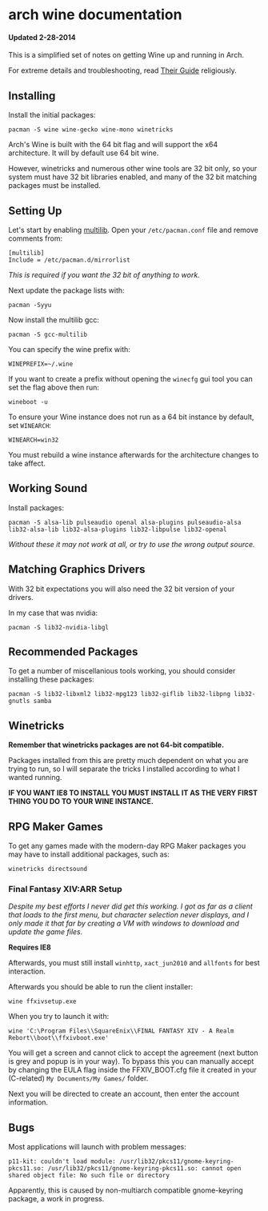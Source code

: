 
# arch wine documentation
#### Updated 2-28-2014

This is a simplified set of notes on getting Wine up and running in Arch.

For extreme details and troubleshooting, read [Their Guide](https://wiki.archlinux.org/index.php/wine) religiously.


## Installing

Install the initial packages:

    pacman -S wine wine-gecko wine-mono winetricks

Arch's Wine is built with the 64 bit flag and will support the x64 architecture.  It will by default use 64 bit wine.

However, winetricks and numerous other wine tools are 32 bit only, so your system must have 32 bit libraries enabled, and many of the 32 bit matching packages must be installed.


## Setting Up

Let's start by enabling [multilib](https://wiki.archlinux.org/index.php/Multilib).  Open your `/etc/pacman.conf` file and remove comments from:

    [multilib]
    Include = /etc/pacman.d/mirrorlist

_This is required if you want the 32 bit of anything to work._

Next update the package lists with:

    pacman -Syyu

Now install the multilib gcc:

    pacman -S gcc-multilib

You can specify the wine prefix with:

    WINEPREFIX=~/.wine

If you want to create a prefix without opening the `winecfg` gui tool you can set the flag above then run:

    wineboot -u

To ensure your Wine instance does not run as a 64 bit instance by default, set `WINEARCH`:

    WINEARCH=win32

You must rebuild a wine instance afterwards for the architecture changes to take affect.


## Working Sound

Install packages:

    pacman -S alsa-lib pulseaudio openal alsa-plugins pulseaudio-alsa lib32-alsa-lib lib32-alsa-plugins lib32-libpulse lib32-openal

_Without these it may not work at all, or try to use the wrong output source._


## Matching Graphics Drivers

With 32 bit expectations you will also need the 32 bit version of your drivers.

In my case that was nvidia:

    pacman -S lib32-nvidia-libgl


## Recommended Packages

To get a number of miscellanious tools working, you should consider installing these packages:

    pacman -S lib32-libxml2 lib32-mpg123 lib32-giflib lib32-libpng lib32-gnutls samba


## Winetricks

**Remember that winetricks packages are not 64-bit compatible.**

Packages installed from this are pretty much dependent on what you are trying to run, so I will separate the tricks I installed according to what I wanted running.

**IF YOU WANT IE8 TO INSTALL YOU MUST INSTALL IT AS THE VERY FIRST THING YOU DO TO YOUR WINE INSTANCE.**


## RPG Maker Games

To get any games made with the modern-day RPG Maker packages you may have to install additional packages, such as:

    winetricks directsound


### Final Fantasy XIV:ARR Setup

_Despite my best efforts I never did get this working.  I got as far as a client that loads to the first menu, but character selection never displays, and I only made it that far by creating a VM with windows to download and update the game files._

**Requires IE8**

Afterwards, you must still install `winhttp`, `xact_jun2010` and `allfonts` for best interaction.

Afterwards you should be able to run the client installer:

    wine ffxivsetup.exe

When you try to launch it with:

    wine 'C:\Program Files\\SquareEnix\\FINAL FANTASY XIV - A Realm Rebort\\boot\\ffxivboot.exe'

You will get a screen and cannot click to accept the agreement (next button is grey and popup is in your way).  To bypass this you can manually accept by changing the EULA flag inside the FFXIV_BOOT.cfg file it created in your (C-related) `My Documents/My Games/` folder.

Next you will be directed to create an account, then enter the account information.


## Bugs

Most applications will launch with problem messages:

    p11-kit: couldn't load module: /usr/lib32/pkcs11/gnome-keyring-pkcs11.so: /usr/lib32/pkcs11/gnome-keyring-pkcs11.so: cannot open shared object file: No such file or directory

Apparently, this is caused by non-multiarch compatible gnome-keyring package, a work in progress.

